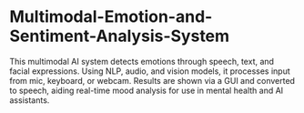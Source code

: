 # Multimodal-Emotion-and-Sentiment-Analysis-System
This multimodal AI system detects emotions through speech, text, and facial expressions. Using NLP, audio, and vision models, it processes input from mic, keyboard, or webcam. Results are shown via a GUI and converted to speech, aiding real-time mood analysis for use in mental health and AI assistants.
